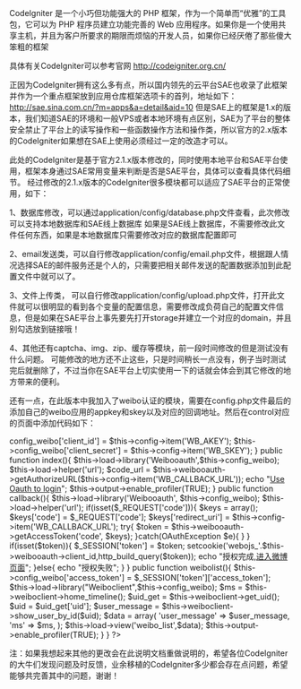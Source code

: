 CodeIgniter 是一个小巧但功能强大的 PHP 框架，作为一个简单而“优雅”的工具包，它可以为 PHP 程序员建立功能完善的 Web 应用程序。如果你是一个使用共享主机，并且为客户所要求的期限而烦恼的开发人员，如果你已经厌倦了那些傻大笨粗的框架

具体有关CodeIgniter可以参考官网 http://codeigniter.org.cn/

正因为CodeIgniter拥有这么多有点，所以国内领先的云平台SAE也收录了此框架并作为一个重点框架放到应用仓库框架选项卡的首列，地址如下：http://sae.sina.com.cn/?m=apps&a=detail&aid=10 但是SAE上的框架是1.x的版本，我们知道SAE的环境和一般VPS或者本地环境有点区别，SAE为了平台的整体安全禁止了平台上的读写操作和一些函数操作方法和操作类，所以官方的2.x版本的CodeIgniter如果想在SAE上使用必须经过一定的改造才可以。

此处的CodeIgniter是基于官方2.1.x版本修改的，同时使用本地平台和SAE平台使用，框架本身通过SAE常用变量来判断是否是SAE平台，具体可以查看具体代码细节。
经过修改的2.1.x版本的CodeIgniter很多模块都可以适应了SAE平台的正常使用，如下：

1、数据库修改，可以通过application/config/database.php文件查看，此次修改可以支持本地数据库和SAE线上数据库
如果是SAE线上数据库，不需要修改此文件任何东西，如果是本地数据库只需要修改对应的数据库配置即可

2、email发送类，可以自行修改application/config/email.php文件，根据跟人情况选择SAE的邮件服务还是个人的，只需要把相关邮件发送的配置数据添加到此配置文件中就可以了。

3、文件上传类， 可以自行修改application/config/upload.php文件，打开此文件就可以很明显的看到各个变量的配置信息，需要修改成负荷自己的配置文件信息，但是如果在SAE平台上事先要先打开storage并建立一个对应的domain，并且别勾选放到链接哦！

4、其他还有captcha、img、zip、缓存等模块，前一段时间修改的但是测试没有什么问题。
可能修改的地方还不止这些，只是时间稍长一点没有，例子当时测试完后就删除了，不过当你在SAE平台上切实使用一下的话就会体会到其它修改的地方带来的便利。

还有一点，在此版本中我加入了weibo认证的模块，需要在config.php文件最后的添加自己的weibo应用的appkey和skey以及对应的回调地址。然后在control对应的页面中添加代码如下：
<?php 
if ( ! defined('BASEPATH')) exit('No direct script access allowed');
session_start();

class Weibo extends CI_Controller {
	public $config_weibo = array();
	public function __construct(){
		parent::__construct();
		$this->config_weibo['client_id'] = $this->config->item('WB_AKEY');
		$this->config_weibo['client_secret'] = $this->config->item('WB_SKEY');
	}

	public function index(){
		$this->load->library('Weibooauth',$this->config_weibo);
		$this->load->helper('url');
		$code_url = $this->weibooauth->getAuthorizeURL($this->config->item('WB_CALLBACK_URL'));

		echo "<a href=".$code_url.">Use Oauth to login</a>";
		$this->output->enable_profiler(TRUE);
	}

	public function callback(){
	$this->load->library('Weibooauth', $this->config_weibo);
	$this->load->helper('url');

	if(isset($_REQUEST['code'])){
		$keys = array();
		$keys['code'] = $_REQUEST['code'];
		$keys['redirect_uri'] = $this->config->item('WB_CALLBACK_URL');
		try{
			$token = $this->weibooauth->getAccessToken('code', $keys);
			}catch(OAuthException $e){
			}
		}
		if(isset($token)){
			$_SESSION['token'] = $token;
			setcookie('webojs_'.$this->weibooauth->client_id,http_build_query($token));
			echo "授权完成,<a href='".base_url().index_page()."/weibo/weibolist'>进入微博页面</a>";
		}else{
			echo "授权失败";
		}
	}

	public function weibolist(){
		$this->config_weibo['access_token'] = $_SESSION['token']['access_token'];
		$this->load->library("Weiboclient",$this->config_weibo);

		$ms = $this->weiboclient->home_timeline();
		$uid_get = $this->weiboclient->get_uid();
		$uid = $uid_get['uid'];
		$user_message = $this->weiboclient->show_user_by_id($uid);
		$data = array(
			'user_message' => $user_message,
			'ms' => $ms,
		);
		$this->load->view('weibo_list',$data);
		$this->output->enable_profiler(TRUE);
	}
}
?>
注：如果我想起来其他的更改会在此说明文档重做说明的，希望各位CodeIgniter的大牛们发现问题及时反馈，业余移植的CodeIgniter多少都会存在点问题，希望能够共完善其中的问题，谢谢！
